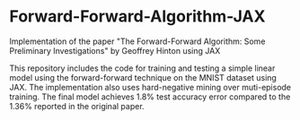 # Forward-Forward-Algorithm-JAX
Implementation of the paper "The Forward-Forward Algorithm: Some Preliminary Investigations" by Geoffrey Hinton using JAX

This repository includes the code for training and testing a simple linear model using the forward-forward technique on the MNIST dataset using JAX.
The implementation also uses hard-negative mining over muti-episode training. The final model achieves 1.8% test accuracy error
compared to the 1.36% reported in the original paper.
